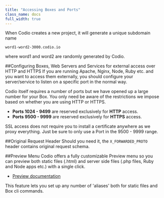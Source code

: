 ```yaml
---
title: "Accessing Boxes and Ports"
class_name: docs
full_width: true
---
```


When Codio creates a new project, it will generate a unique subdomain name

```
word1-word2-3000.codio.io
```

where word1 and word2 are randomly generated by Codio.




##Configuring Boxes, Web Servers and Services for external access over HTTP and HTTPS
If you are running Apache, Nginx, Node, Ruby etc. and you want to access them externally, you should configure your server/service to listen on a specific port in the normal way.

Codio itself requires a number of ports but we have opened up a large number for your Box. You only need be aware of the restrictions we impose based on whether you are using HTTP or HTTPS.

- **Ports 1024 - 9499** are reserved exclusively for **HTTP** access.
- **Ports 9500 - 9999** are reserved exclusively for **HTTPS** access.

SSL access does not require you to install a certificate anywhere as we proxy everything. Just be sure to only use a Port in the 9500 - 9999 range.


##Original Request Header
Should you need it, the `X_FORWARDED_PROTO` header contains original request schema.


##Preview Menu
Codio offers a fully customizable Preview menu so you can preview both static files (.html) and server side files (.php files, Ruby and Node apps etc.) with a single click.

- [Preview documentation](/docs/ide/features/inline-preview)

This feature lets you set up any number of 'aliases' both for static files and Box cli commands.
